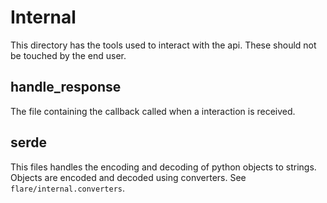 # Internal

This directory has the tools used to interact with the api. These should not be touched
by the end user.

## handle_response
The file containing the callback called when a interaction is received.

## serde
This files handles the encoding and decoding of python objects to strings.
Objects are encoded and decoded using converters. See `flare/internal.converters`.
